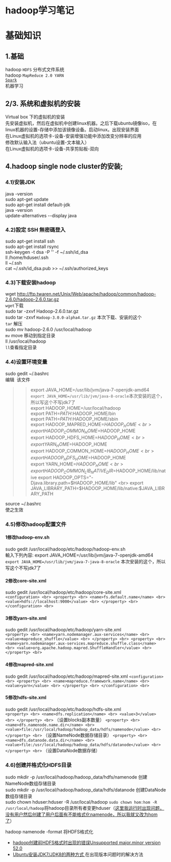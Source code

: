 # hadoop学习笔记

基础知识
========

## 1.基础

hadoop `HDFS` 分布式文件系统 <br>
hadoop `MapReduce 2.0 YARN` <br>
[`Spark`](https://baike.baidu.com/item/SPARK/2229312?fr=aladdin "百度百科") <br>
机器学习 <br>


## 2/3. 系统和虚拟机的安装

Virtual box 下的虚拟机的安装 <br>
先安装虚拟机，然后在虚拟机中创建linux机器。之后下载ubuntu镜像iso，在linux机器的设置-存储中添加该镜像设备。启动linux。出现安装界面 <br>
在Linux虚拟机的选项卡-设备-安装增强功能中添加改变分辨率的应用 <br>
修改默认输入法（ubuntu设置-文本输入） <br>
在Linux虚拟机的选项卡-设备-共享剪贴板-双向 <br>


## 4.hadoop single node cluster的安装;

### 4.1)安装JDK <br>
java -version <br>
sudo apt-get update <br>
sudo apt-get install default-jdk <br>
java -version <br>
update-alternatives --display java <br>

### 4.2)設定 SSH 無密碼登入 <br>
sudo apt-get install ssh <br>
sudo apt-get install rsync <br> 
ssh-keygen -t dsa -P '' -f ~/.ssh/id_dsa <br> 
ll /home/hduser/.ssh <br>
ll ~/.ssh <br>
cat ~/.ssh/id_dsa.pub >> ~/.ssh/authorized_keys <br>

### 4.3)下载安装hadoop <br>
wget http://ftp.twaren.net/Unix/Web/apache/hadoop/common/hadoop-2.6.0/hadoop-2.6.0.tar.gz  <br>
`wget`下载 <br>
sudo tar -zxvf Hadoop-2.6.0.tar.gz <br>
sudo tar -zxvf `Hadoop-3.0.0-alpha4.tar.gz` 本次下载、安装的这个<br>
`tar` 解压 <br>
sudo mv hadoop-2.6.0 /usr/local/hadoop <br>
`mv` move 移动到指定目录 <br>
 ll /usr/local/hadoop  <br>
 `ll`查看指定目录 <br>
 
 ### 4.4)设置环境变量 <br>
 sudo gedit ~/.bashrc <br>
编辑  该文件 <br>
>> export JAVA_HOME=/usr/lib/jvm/java-7-openjdk-amd64 <br>
`export JAVA_HOME=/usr/lib/jvm/java-8-oracle`本次安装的这个，所以写这个不写jdk7了 <br>
>> export HADOOP_HOME=/usr/local/hadoop  <br>
>> export PATH=$PATH:$HADOOP_HOME/bin  <br>
>> export PATH=$PATH:$HADOOP_HOME/sbin  <br>
>> export HADOOP_MAPRED_HOME=$HADOOP_HOME  <br>
>> export HADOOP_COMMON_HOME=$HADOOP_HOME  <br>
>> export HADOOP_HDFS_HOME=$HADOOP_HOME  <br>
>> export YARN_HOME=$HADOOP_HOME  <br>
>> export HADOOP_COMMON_HOME=$HADOOP_HOME  <br>
>> export HADOOP_HDFS_HOME=$HADOOP_HOME  <br>
>> export YARN_HOME=$HADOOP_HOME  <br>
>> export HADOOP_COMMON_LIB_NATIVE_DIR=$HADOOP_HOME/lib/native export HADOOP_OPTS="-Djava.library.path=$HADOOP_HOME/lib"  <br>
>> export JAVA_LIBRARY_PATH=$HADOOP_HOME/lib/native:$JAVA_LIBRARY_PATH

source ~/.bashrc <br>
使之生效 <br>

 ### 4.5)修改hadoop配置文件 <br>
#### 1修改hadoop-env.sh
sudo gedit /usr/local/hadoop/etc/hadoop/hadoop-env.sh <br>
輸入下列內容:
export JAVA_HOME=/usr/lib/jvm/java-7-openjdk-amd64 <br>
`export JAVA_HOME=/usr/lib/jvm/java-7-java-8-oracle` 本次安装的这个，所以写这个不写jdk7了<br>
#### 2修改core-site.xml
sudo gedit /usr/local/hadoop/etc/hadoop/core-site.xml <br>
`<configuration> <br>
<property> <br>
	<name>fs.default.name</name> <br>
	<value>hdfs://localhost:9000</value> <br>
</property> <br>
</configuration> <br>`

#### 3修改yarn-site.xml
sudo gedit /usr/local/hadoop/etc/hadoop/yarn-site.xml <br>
`<property> <br>
	<name>yarn.nodemanager.aux-services</name> <br>
	<value>mapreduce_shuffle</value> <br>
</property> <br>
<property> <br>
	<name>yarn.nodemanager.aux-services.mapreduce.shuffle.class</name> <br>
	<value>org.apache.hadoop.mapred.ShuffleHandler</value> <br>
</property> <br>`

#### 4修改mapred-site.xml
sudo gedit /usr/local/hadoop/etc/hadoop/mapred-site.xml
`<configuration> <br>
<property> <br>
	<name>mapreduce.framework.name</name> <br>
	<value>yarn</value> <br>
</property> <br>
</configuration> <br>`

#### 5修改hdfs-site.xml
sudo gedit /usr/local/hadoop/etc/hadoop/hdfs-site.xml <br>
`<property> <br>
	<name>dfs.replication</name> <br>
	<value>3</value> <br>
</property> <br>`
（设置blocks副本数量）
`<property> <br>
	<name>dfs.namenode.name.dir</name> <br>
	<value>file:/usr/local/hadoop/hadoop_data/hdfs/namenode</value> <br>
</property> <br>`
（设置NameNode数据存储目录）
`<property> <br>
	<name>dfs.datanode.data.dir</name> <br>
	<value>file:/usr/local/hadoop/hadoop_data/hdfs/datanode</value> <br>
</property> <br>`
（设置DataNode数据存储）

### 4.6)创建并格式化HDFS目录
sudo mkdir -p /usr/local/hadoop/hadoop_data/hdfs/namenode 创建NameNode数组存储目录 <br>
sudo mkdir -p /usr/local/hadoop/hadoop_data/hdfs/datanode 创建DataNode数组存储目录 <br>
sudo chown hduser:hduser -R /usr/local/hadoop `sudo chown hom:hom -R /usr/local/hadoop`将hadoop目录所有者变更hduser（[这里我运行时出现问题，没有用户然后创建了用户后面有不能格式化namenode，所以我就又改为hom了](http://blog.sina.com.cn/s/blog_6178edda0102x0cs.html "4.6问题的我的博客")） <br>

hadoop namenode -format 将HDFS格式化<br>
* [hadoop创建前HDFS格式时出现的错误Unsupported major.minor version 52.0 ](http://blog.sina.com.cn/s/blog_6178edda0102x0cs.html "链接同上/my blog") <br>
* [Ubuntu安装JDK7/JDK8的两种方式 ](http://blog.sina.com.cn/s/blog_6178edda0102x0dh.html "my blog") 在出现版本问题时的解决方法<br>
